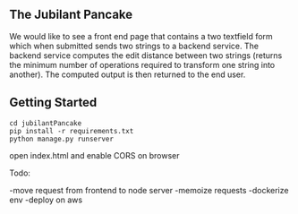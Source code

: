 The Jubilant Pancake
--------------------
We would like to see a front end page that contains a two textfield form which when submitted sends two strings to a backend service. The backend service computes the edit distance between two strings (returns the minimum number of operations required to transform one string into another). The computed output is then returned to the end user.

Getting Started
---------------

```
cd jubilantPancake
pip install -r requirements.txt
python manage.py runserver
```

open index.html and enable CORS on browser

Todo: 

-move request from frontend to node server
-memoize requests
-dockerize env
-deploy on aws
